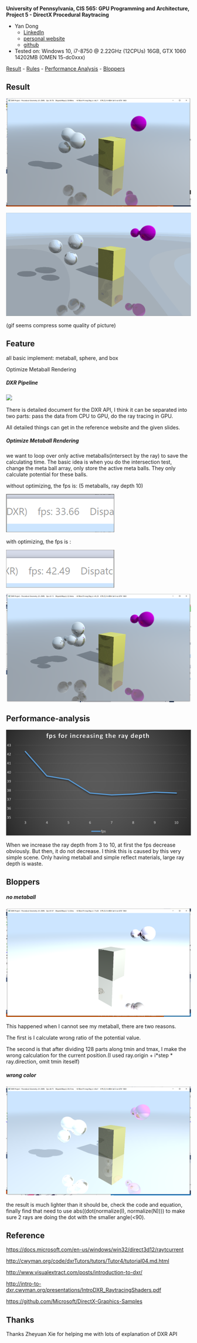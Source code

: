 **University of Pennsylvania, CIS 565: GPU Programming and Architecture,
Project 5 - DirectX Procedural Raytracing**

- Yan Dong
  - [LinkedIn](https://www.linkedin.com/in/yan-dong-572b1113b/)
  - [personal website](https://www.coffeier.com)
  - [github](https://github.com/coffeiersama)
- Tested on: Windows 10, i7-8750 @ 2.22GHz  (12CPUs)  16GB, GTX 1060 14202MB (OMEN 15-dc0xxx)

[Result](#result) - [Rules](#feature) - [Performance Analysis](#performance-analysis) - [Bloppers](#bloopers)

## Result

![](images/result.png)

![](images/result.gif)

(gif seems compress some quality of picture)

## Feature

all basic implement: metaball, sphere, and box

Optimize Metaball Rendering

##### DXR Pipeline

![](https://developer.nvidia.com/sites/default/files/pictures/2018/dx12_rtx_tutorial/Images/DXROverview.svg)

There is detailed document for the DXR API, I think it can be separated into two parts: pass the data from CPU to GPU, do the ray tracing in GPU.

All detailed things can get in the reference website and the given slides.

##### Optimize Metaball Rendering

we want to loop over only active metaballs(intersect by the ray) to save the calculating time. The basic idea is when you do the intersection test,  change the meta ball array, only store the active meta balls. They only calculate potential for these balls.

without optimizing, the fps is: (5 metaballs, ray depth 10)

![](images/withoutopt.gif)

with optimizing, the fps is :

![](images/withopt.gif)

![](images/fiveball.png)



## Performance-analysis

![](images/fps.png)

When we increase the ray depth from 3 to 10, at first the fps decrease obviously. But then, it do not decrease. I think this is caused by this very simple scene. Only having metaball and simple reflect materials, large ray depth is waste.



## Bloppers

##### no metaball

![](images/bloo.png)



This happened when I cannot see my metaball, there are two reasons.

The first is I calculate wrong ratio of the potential value. 

The second is that after dividing 128 parts along tmin and tmax, I make the wrong calculation for the current position.(I used ray.origin + i*step * ray.direction, omit tmin iteself)

##### wrong color

![](images/wrongcolor.png)

the result is much lighter than it should be, check the code and equation, finally find that  need  to use abs((dot(normalize(I), normalize(N)))) to  make sure 2 rays are doing the dot with the smaller angle(<90).

## Reference

 https://docs.microsoft.com/en-us/windows/win32/direct3d12/raytcurrent 

 http://cwyman.org/code/dxrTutors/tutors/Tutor4/tutorial04.md.html 

 http://www.visualextract.com/posts/introduction-to-dxr/ 

 http://intro-to-dxr.cwyman.org/presentations/IntroDXR_RaytracingShaders.pdf 

 https://github.com/Microsoft/DirectX-Graphics-Samples 

## Thanks

Thanks Zheyuan Xie for helping me with lots of explanation of DXR API